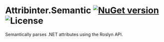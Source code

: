 # Attribinter.Semantic [![NuGet version](https://img.shields.io/nuget/v/Attribinter.Semantic.svg?style=plastic)](https://www.nuget.org/packages/Attribinter.Semantic/) ![License](https://img.shields.io/github/license/Attribinter/Attribinter.Semantic?style=plastic)

Semantically parses .NET attributes using the Roslyn API.